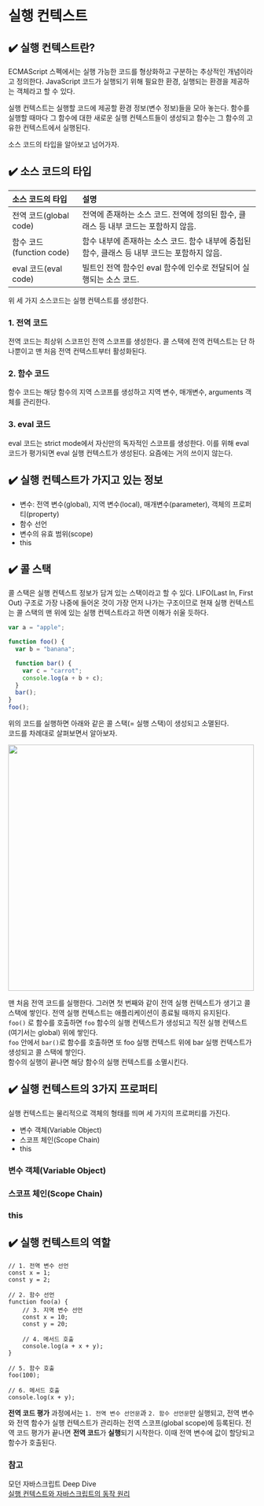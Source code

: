 # 실행 컨텍스트

## ✔️ 실행 컨텍스트란?

ECMAScript 스펙에서는 실행 가능한 코드를 형상화하고 구분하는 추상적인 개념이라고 정의한다. JavaScript 코드가 실행되기 위해 필요한 환경, 실행되는 환경을 제공하는 객체라고 할 수 있다.

실행 컨텍스트는 실행할 코드에 제공할 환경 정보(변수 정보)들을 모아 놓는다. 함수를 실행할 때마다 그 함수에 대한 새로운 실행 컨텍스트들이 생성되고 함수는 그 함수의 고유한 컨텍스트에서 실행된다.

소스 코드의 타입을 알아보고 넘어가자.

## ✔️ 소스 코드의 타입

| 소스 코드의 타입         | 설명                                                                                          |
| :----------------------- | :-------------------------------------------------------------------------------------------- |
| 전역 코드(global code)   | 전역에 존재하는 소스 코드. 전역에 정의된 함수, 클래스 등 내부 코드는 포함하지 않음.           |
| 함수 코드(function code) | 함수 내부에 존재하는 소스 코드. 함수 내부에 중첩된 함수, 클래스 등 내부 코드는 포함하지 않음. |
| eval 코드(eval code)     | 빌트인 전역 함수인 eval 함수에 인수로 전달되어 실행되는 소스 코드.                            |

위 세 가지 소스코드는 실행 컨텍스트를 생성한다.

### 1. 전역 코드

전역 코드는 최상위 스코프인 전역 스코프를 생성한다. 콜 스택에 전역 컨텍스트는 단 하나뿐이고 맨 처음 전역 컨텍스트부터 활성화된다.

### 2. 함수 코드

함수 코드는 해당 함수의 지역 스코프를 생성하고 지역 변수, 매개변수, arguments 객체를 관리한다.

### 3. eval 코드

eval 코드는 strict mode에서 자신만의 독자적인 스코프를 생성한다. 이를 위해 eval 코드가 평가되면 eval 실행 컨텍스트가 생성된다. 요즘에는 거의 쓰이지 않는다.

## ✔️ 실행 컨텍스트가 가지고 있는 정보

- 변수: 전역 변수(global), 지역 변수(local), 매개변수(parameter), 객체의 프로퍼티(property)
- 함수 선언
- 변수의 유효 범위(scope)
- this

## ✔️ 콜 스택

콜 스택은 실행 컨텍스트 정보가 담겨 있는 스택이라고 할 수 있다. LIFO(Last In, First Out) 구조로 가장 나중에 들어온 것이 가장 먼저 나가는 구조이므로 현재 실행 컨텍스트는 콜 스택의 맨 위에 있는 실행 컨텍스트라고 하면 이해가 쉬울 듯하다.

```javascript
var a = "apple";

function foo() {
  var b = "banana";

  function bar() {
    var c = "carrot";
    console.log(a + b + c);
  }
  bar();
}
foo();
```

위의 코드를 실행하면 아래와 같은 콜 스택(= 실행 스택)이 생성되고 소멸된다.  
코드를 차례대로 살펴보면서 알아보자.

<img width="500" src="https://poiemaweb.com/img/ec_1.png"/>
  
맨 처음 전역 코드를 실행한다. 그러면 첫 번째와 같이 전역 실행 컨텍스트가 생기고 콜 스택에 쌓인다. 전역 실행 컨텍스트는 애플리케이션이 종료될 때까지 유지된다.  
`foo()` 로 함수를 호출하면 `foo` 함수의 실행 컨텍스트가 생성되고 직전 실행 컨텍스트(여기서는 global) 위에 쌓인다.  
`foo` 안에서 `bar()`로 함수를 호출하면 또 foo 실행 컨텍스트 위에 bar 실행 컨텍스트가 생성되고 콜 스택에 쌓인다.  
함수의 실행이 끝나면 해당 함수의 실행 컨텍스트를 소멸시킨다.

## ✔️ 실행 컨텍스트의 3가지 프로퍼티

실행 컨텍스트는 물리적으로 객체의 형태를 띄며 세 가지의 프로퍼티를 가진다.

- 변수 객체(Variable Object)
- 스코프 체인(Scope Chain)
- this

### 변수 객체(Variable Object)

### 스코프 체인(Scope Chain)

### this

## ✔️ 실행 컨텍스트의 역할

```
// 1. 전역 변수 선언
const x = 1;
const y = 2;

// 2. 함수 선언
function foo(a) {
    // 3. 지역 변수 선언
    const x = 10;
    const y = 20;

    // 4. 메서드 호출
    console.log(a + x + y);
}

// 5. 함수 호출
foo(100);

// 6. 메서드 호출
console.log(x + y);
```

**전역 코드 평가** 과정에서는 `1. 전역 변수 선언문`과 `2. 함수 선언문`만 실행되고, 전역 변수와 전역 함수가 실행 컨텍스트가 관리하는 전역 스코프(global scope)에 등록된다.
전역 코드 평가가 끝나면 **전역 코드**가 **실행**되기 시작한다. 이때 전역 변수에 값이 할당되고 함수가 호출된다.

### 참고

모던 자바스크립트 Deep Dive  
[실행 컨텍스트와 자바스크립트의 동작 원리](https://poiemaweb.com/js-execution-context)

